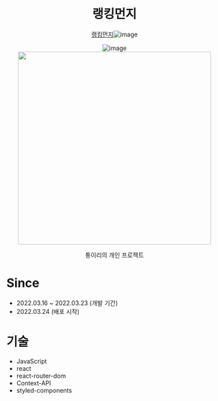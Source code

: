 <div align=center>

# **랭킹먼지**
 [랭킹먼지](https://dust-rating.ga/)![image](https://user-images.githubusercontent.com/77133565/159823315-26e45fb8-accb-49e5-8de4-6097865b1f78.png)

 
![image](https://user-images.githubusercontent.com/77133565/159783161-5a270afd-f49f-4762-a0d0-bbb895daa2fb.png)
<img width="450" src="https://user-images.githubusercontent.com/77133565/162249612-db82a54a-c852-4d58-8ac2-435f0e26418e.png"/>


 
퉁이리의 개인 프로젝트

</div>

# Since
- 2022.03.16 ~ 2022.03.23 (개발 기간)
- 2022.03.24 (배포 시작)

# 기술
- JavaScript
- react
- react-router-dom
- Context-API
- styled-components 
